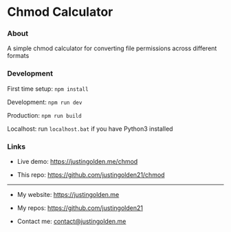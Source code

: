 # Chmod Calculator

### About

A simple chmod calculator for converting file permissions across different formats

### Development

First time setup: `npm install`

Development: `npm run dev`

Production: `npm run build`

Localhost: run `localhost.bat` if you have Python3 installed

### Links

- Live demo: https://justingolden.me/chmod

- This repo: https://github.com/justingolden21/chmod

<hr>

- My website: https://justingolden.me

- My repos: https://github.com/justingolden21

- Contact me: contact@justingolden.me